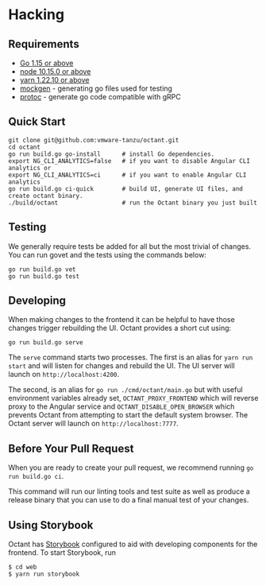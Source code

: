 # Hacking

## Requirements

* [Go 1.15 or above](https://golang.org/dl/)
* [node 10.15.0 or above](https://nodejs.org/en/)
* [yarn 1.22.10 or above](https://www.npmjs.com/package/yarn)
* [mockgen](https://github.com/golang/mock) - generating go files used for testing
* [protoc](https://github.com/golang/protobuf) - generate go code compatible with gRPC

## Quick Start

    git clone git@github.com:vmware-tanzu/octant.git
    cd octant
    go run build.go go-install      # install Go dependencies.
    export NG_CLI_ANALYTICS=false   # if you want to disable Angular CLI analytics or
    export NG_CLI_ANALYTICS=ci      # if you want to enable Angular CLI analytics
    go run build.go ci-quick        # build UI, generate UI files, and create octant binary.
    ./build/octant                  # run the Octant binary you just built

## Testing

We generally require tests be added for all but the most trivial of changes. You can run govet and the tests using the commands below:

    go run build.go vet
    go run build.go test

## Developing

When making changes to the frontend it can be helpful to have those changes trigger rebuilding the UI. Octant provides a short cut
using:

    go run build.go serve

The `serve` command starts two processes. The first is an alias for `yarn run start` and will listen for changes and rebuild the UI.
The UI server will launch on `http://localhost:4200`.

The second, is an alias for `go run ./cmd/octant/main.go` but with useful environment variables already set, `OCTANT_PROXY_FRONTEND` which will reverse proxy to the Angular service and `OCTANT_DISABLE_OPEN_BROWSER` which prevents Octant from attempting to start the default system browser. The Octant server will launch on `http://localhost:7777`.

## Before Your Pull Request

When you are ready to create your pull request, we recommend running `go run build.go ci`.

This command will run our linting tools and test suite as well as produce a release binary that you can use to do a final
manual test of your changes.

## Using Storybook

Octant has [Storybook](https://storybook.js.org/) configured to aid with developing components for the frontend. To start Storybook, run

```console
$ cd web
$ yarn run storybook
```
